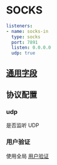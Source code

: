 # SOCKS

```{.yaml linenums="1"}
listeners:
- name: socks-in
  type: socks
  port: 7891
  listen: 0.0.0.0
  udp: true
```

## [通用字段](./index.md)

## 协议配置

### udp

是否监听 UDP

### 用户验证

使用全局 [用户验证](../../general.md/#_2)
